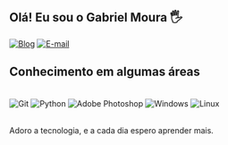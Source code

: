 ## Olá! Eu sou o Gabriel Moura 🖐️

[![Blog](https://img.shields.io/badge/Gmail-D14836?style=for-the-badge&logo=gmail&logoColor=white)]( https://mail.google.com/mail/u/gabrielmouragtxgv@gmail.com)
[![E-mail](https://img.shields.io/badge/-Email-000?style=for-the-badge&logo=microsoft-outlook&logoColor=007BFF)](mailto:gabriel.santos467@fatec.sp.gov.br)

## Conhecimento em algumas áreas
<div style="display: inline_block"><br/>
  <img align="center" alt="Git" src="https://img.shields.io/badge/GIT-E44C30?style=for-the-badge&logo=git&logoColor=white" />
  <img align="center" alt="Python" src="https://img.shields.io/badge/Python-3776AB?style=for-the-badge&logo=python&logoColor=white" />
  <img align="center" alt="Adobe Photoshop" src="https://img.shields.io/badge/Adobe%20Photoshop-31A8FF?style=for-the-badge&logo=Adobe%20Photoshop&logoColor=black"/>
  <img align="center" alt="Windows" src="https://img.shields.io/badge/Windows-0078D6?style=for-the-badge&logo=windows&logoColor=white"/>
  <img align="center" alt="Linux" src="https://img.shields.io/badge/Linux-FCC624?style=for-the-badge&logo=linux&logoColor=black"/>
 </div><br/>
  
  Adoro a tecnologia, e a cada dia espero aprender mais.
